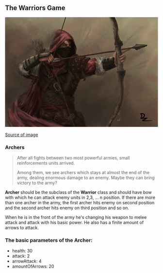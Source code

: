 ## The Warriors Game 

![img.png](../../../../../resources/archer_img.png)

[Source of image](https://www.artstation.com/artwork/DxWNoG)

### Archers
 > After all fights between two most powerful armies,
 > small reinforcements units arrived.
 > 
> Among them, we see archers which stays at almost the end of the army, 
 > dealing enormous damage to an enemy. 
 > Maybe they can bring victory to the army?

**Archer** should be the subclass of the **Warrior** class and should have bow with which he can attack enemy units in 2,3, ... n position.
If there are more than one archer in the army, the first archer hits enemy on second position and the second archer hits enemy on third position and so on.

When he is in the front of the army he's changing his weapon to melee attack and attack with his basic power.
He also has a finite amount of arrows to attack.

### The basic parameters of the Archer:
 - health: 30
 - attack: 2
 - arrowAttack: 4
 - amountOfArrows: 20



